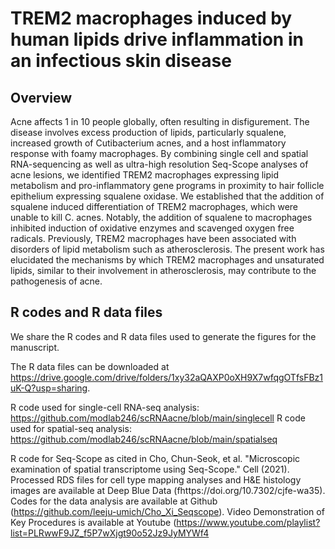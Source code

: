 # TREM2 macrophages induced by human lipids drive inflammation in an infectious skin disease

## Overview
Acne affects 1 in 10 people globally, often resulting in disfigurement. The disease involves excess production of lipids, particularly squalene, increased growth of Cutibacterium acnes, and a host inflammatory response with foamy macrophages. By combining single cell and spatial RNA-sequencing as well as ultra-high resolution Seq-Scope analyses of acne lesions, we identified TREM2 macrophages expressing lipid metabolism and pro-inflammatory gene programs in proximity to hair follicle epithelium expressing squalene oxidase. We established that the addition of squalene induced differentiation of TREM2 macrophages, which were unable to kill C. acnes. Notably, the addition of squalene to macrophages inhibited induction of oxidative enzymes and scavenged oxygen free radicals. Previously, TREM2 macrophages have been associated with disorders of lipid metabolism such as atherosclerosis. The present work has elucidated the mechanisms by which TREM2 macrophages and unsaturated lipids, similar to their involvement in atherosclerosis, may contribute to the pathogenesis of acne. 

## R codes and R data files
We share the R codes and R data files used to generate the figures for the manuscript.

The R data files can be downloaded at https://drive.google.com/drive/folders/1xy32aQAXP0oXH9X7wfqgOTfsFBz1uK-Q?usp=sharing.

R code used for single-cell RNA-seq analysis: https://github.com/modlab246/scRNAacne/blob/main/singlecell
R code used for spatial-seq analysis: https://github.com/modlab246/scRNAacne/blob/main/spatialseq

R code for Seq-Scope as cited in Cho, Chun-Seok, et al. "Microscopic examination of spatial transcriptome using Seq-Scope." Cell (2021).
Processed RDS files for cell type mapping analyses and H&E histology images are available at Deep Blue Data (fhttps://doi.org/10.7302/cjfe-wa35).
Codes for the data analysis are available at Github (https://github.com/leeju-umich/Cho_Xi_Seqscope). 
Video Demonstration of Key Procedures is available at Youtube (https://www.youtube.com/playlist?list=PLRwwF9JZ_f5P7wXjgt90o52Jz9JyMYWf4
